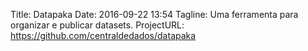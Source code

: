 Title: Datapaka
Date: 2016-09-22 13:54
Tagline: Uma ferramenta para organizar e publicar datasets.
ProjectURL: https://github.com/centraldedados/datapaka


